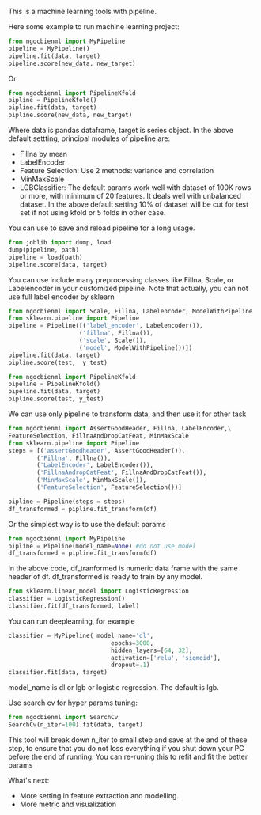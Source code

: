 This is a machine learning tools with pipeline.

Here some example to run machine learning project:

```python
from ngocbienml import MyPipeline
pipeline = MyPipeline()
pipeline.fit(data, target)
pipeline.score(new_data, new_target)
```
Or 
```python
from ngocbienml import PipelineKfold
pipline = PipelineKfold()
pipline.fit(data, target)
pipline.score(new_data, new_target)
```
Where data is pandas dataframe, target is series object.
In the above default settting, principal modules of pipeline are:
- Fillna by mean
- LabelEncoder
- Feature Selection: Use 2 methods: variance and correlation
- MinMaxScale
- LGBClassifier: The default params work well with dataset of 100K rows or more, with minimum of 
20 features. It deals well with unbalanced dataset.
In the above default setting 10% of dataset will be cut for test set if not using kfold or
5 folds in other case.

You can use to save and reload pipeline for a long usage.
```python
from joblib import dump, load
dump(pipeline, path)
pipeline = load(path)
pipeline.score(data, target)
```
You can use include many preprocessing classes  like Fillna, Scale, or Labelencoder 
in your customized pipeline. Note that actually, 
you can not use full label encoder by sklearn

```python
from ngocbienml import Scale, Fillna, Labelencoder, ModelWithPipeline
from sklearn.pipeline import Pipeline
pipeline = Pipeline([('label_encoder', Labelencoder()),
                    ('fillna', Fillna()), 
                    ('scale', Scale()),
                    ('model', ModelWithPipeline())])
pipeline.fit(data, target)
pipline.score(test,  y_test)
```


```python
from ngocbienml import PipelineKfold
pipeline = PipelineKfold()
pipeline.fit(data, target)
pipline.score(test, y_test)
```
We can use only pipeline to transform data, and then use it for other task
```python
from ngocbienml import AssertGoodHeader, Fillna, LabelEncoder,\
FeatureSelection, FillnaAndDropCatFeat, MinMaxScale
from sklearn.pipeline import Pipeline
steps = [('assertGoodheader', AssertGoodHeader()),
        ('Fillna', Fillna()),
        ('LabelEncoder', LabelEncoder()),
        ('FillnaAnđropCatFeat', FillnaAndDropCatFeat()),
        ('MinMaxScale', MinMaxScale()),
        ('FeatureSelection', FeatureSelection())]

pipline = Pipeline(steps = steps)
df_transformed = pipline.fit_transform(df)
```
Or the simplest way is to use the default params
```python
from ngocbienml import MyPipeline
pipline = Pipeline(model_name=None) #do not use model
df_transformed = pipline.fit_transform(df)
```
In the above code, df_tranformed is numeric data frame with the same header of 
df. df_transformed is ready to train by any model.
```python
from sklearn.linear_model import LogisticRegression
classifier = LogisticRegression()
classifier.fit(df_transformed, label)
```
You can run deeplearning, for example

```python
classifier = MyPipeline( model_name='dl', 
                             epochs=3000,
                             hidden_layers=[64, 32], 
                             activation=['relu', 'sigmoid'],
                             dropout=.1)
classifier.fit(data, target)
```
model_name is dl or lgb or logistic regression. The default is lgb.

Use search cv for hyper params tuning:
```python
from ngocbienml import SearchCv
SearchCv(n_iter=100).fit(data, target)
```
This tool will break down n_iter to small step and save at the and of these step, to ensure that
you do not loss everything if you shut down your PC before the end of running.
You can re-runing this to refit and fit the better params



What's next:
- More setting in feature extraction and modelling.
- More metric and visualization